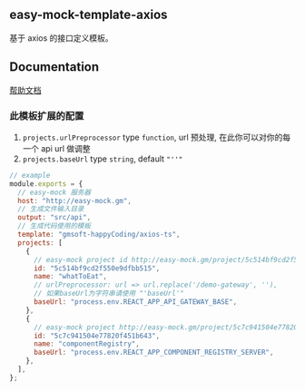 ## easy-mock-template-axios

基于 axios 的接口定义模板。

## Documentation

[帮助文档](https://easy-mock.github.io/easy-mock-cli/)

### 此模板扩展的配置

1. `projects.urlPreprocessor` type `function`, url 预处理, 在此你可以对你的每一个 api url 做调整
2. `projects.baseUrl` type `string`, default `"''"`

```javascript
// example
module.exports = {
  // easy-mock 服务器
  host: "http://easy-mock.gm",
  // 生成文件输入目录
  output: "src/api",
  // 生成代码使用的模板
  template: "gmsoft-happyCoding/axios-ts",
  projects: [
    {
      // easy-mock project id http://easy-mock.gm/project/5c514bf9cd2f550e9dfbb515
      id: "5c514bf9cd2f550e9dfbb515",
      name: "whatToEat",
      // urlPreprocessor: url => url.replace('/demo-gateway', ''),
      // 如果baseUrl为字符串请使用 "'baseUrl'"
      baseUrl: "process.env.REACT_APP_API_GATEWAY_BASE",
    },
    {
      // easy-mock project http://easy-mock.gm/project/5c7c941504e77820f451b643
      id: "5c7c941504e77820f451b643",
      name: "componentRegistry",
      baseUrl: "process.env.REACT_APP_COMPONENT_REGISTRY_SERVER",
    },
  ],
};
```
